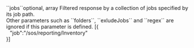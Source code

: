 <tr><td>``jobs``</td><td>optional, array</td>
<td>Filtered response by a collection of jobs specified by its job path.<br/>
Other parameters such as ``folders``, ``exludeJobs`` and ``regex`` are ignored if this parameter is defined.</td>
<td> [{
  <div style="padding-left:10px;">"job":"/sos/reporting/Inventory"</div>
  }]</td>
<td></td>
</tr>
